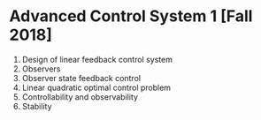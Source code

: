 # Advanced Control System 1 [Fall 2018]

1. Design of linear feedback control system
2. Observers
3. Observer state feedback control
4. Linear quadratic optimal control problem
5. Controllability and observability
6. Stability
